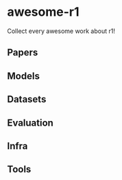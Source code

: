 # awesome-r1
Collect every awesome work about r1!

## Papers


## Models



## Datasets



## Evaluation



## Infra


## Tools

